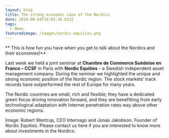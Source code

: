```yaml
---
layout: blog
title: The strong economic case of the Nordics
date: 2019-06-04T14:03:30.011Z
tags:
  - News
featuredimage: /images/nordic-equities.png
---
```

** This is how fun you have when you get to talk about the Nordics and their economies!**

Last week we held a joint seminar at **Chambre de Commerce Suédoise en France – CCSF** in Paris with **Nordic Equities** – a Swedish independent asset management company. During the seminar we highlighted the unique and strong economic position of the Nordic region. The stock markets’ track records have outperformed the rest of Europe for many years. 

The Nordic countries are small, rich and flexible; they have a dedicated green focus driving innovation forward, and they are benefitting from early technological adaptation with Internet penetration rates way above other economic regions.

Image: Robert Wentrup, CEO Internago and Jonas Jakobson, Founder of Nordic Equities.  Please contact us here if you are interested to know more about investments in the Nordics. 